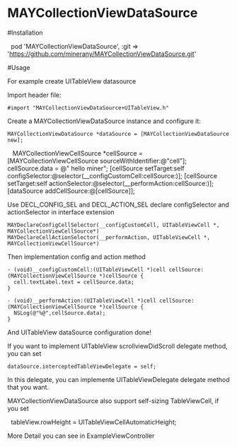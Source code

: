 # MAYCollectionViewDataSource

#Installation

    pod 'MAYCollectionViewDataSource', :git => 'https://github.com/minerany/MAYCollectionViewDataSource.git'

#Usage

For example create UITableView datasource

Import header file:

`#import "MAYCollectionViewDataSource+UITableView.h"`

Create a MAYCollectionViewDataSource instance and configure it:
	  
    MAYCollectionViewDataSource *dataSource = [MAYCollectionViewDataSource new];
    MAYCollectionViewCellSource *cellSource = [MAYCollectionViewCellSource sourceWithIdentifier:@"cell"];
    cellSource.data = @" hello miner";
    [cellSource setTarget:self configSelector:@selector(__configCustomCell:cellSource:)];
    [cellSource setTarget:self actionSelector:@selector(__performAction:cellSource:)];
    [dataSource addCellSource:@[cellSource]];
    
    
Use DECL_CONFIG_SEL and DECL_ACTION_SEL declare configSelector and actionSelector in interface extension

    MAYDeclareConfigCellSelector(__configCustomCell, UITableViewCell *, MAYCollectionViewCellSource*)
    MAYDeclareCellActionSelector(__performAction, UITableViewCell *, MAYCollectionViewCellSource*)
    
Then implementation config and action method
    
    - (void)__configCustomCell:(UITableViewCell *)cell cellSource:(MAYCollectionViewCellSource *)cellSource {
      cell.textLabel.text = cellSource.data;
    }

    - (void)__performAction:(UITableViewCell *)cell cellSource:(MAYCollectionViewCellSource *)cellSource {
      NSLog(@"%@",cellSource.data);
    }
   
And UITableView dataSource configuration done!

If you want to implement UITableView scrollviewDidScroll delegate method, you can set 

    dataSource.interceptedTableViewDelegate = self;
    
In this delegate, you can implemente UITableViewDelegate delegate method that you want.

MAYCollectionViewDataSource also support self-sizing TableViewCell, if you set

    tableView.rowHeight = UITableViewCellAutomaticHeight;
    
More Detail you can see in ExampleViewController
    
